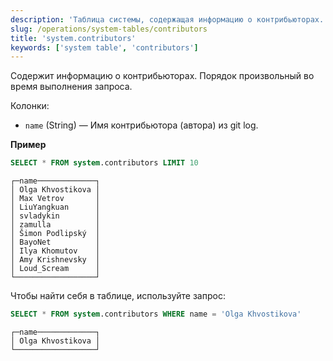 ```yaml
---
description: 'Таблица системы, содержащая информацию о контрибьюторах.'
slug: /operations/system-tables/contributors
title: 'system.contributors'
keywords: ['system table', 'contributors']
---
```


Содержит информацию о контрибьюторах. Порядок произвольный во время выполнения запроса.

Колонки:

- `name` (String) — Имя контрибьютора (автора) из git log.

**Пример**

``` sql
SELECT * FROM system.contributors LIMIT 10
```

``` text
┌─name─────────────┐
│ Olga Khvostikova │
│ Max Vetrov       │
│ LiuYangkuan      │
│ svladykin        │
│ zamulla          │
│ Šimon Podlipský  │
│ BayoNet          │
│ Ilya Khomutov    │
│ Amy Krishnevsky  │
│ Loud_Scream      │
└──────────────────┘
```

Чтобы найти себя в таблице, используйте запрос:

``` sql
SELECT * FROM system.contributors WHERE name = 'Olga Khvostikova'
```

``` text
┌─name─────────────┐
│ Olga Khvostikova │
└──────────────────┘
```
